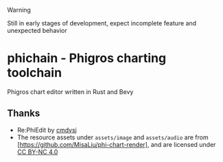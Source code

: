 > [!WARNING]
> Still in early stages of development, expect incomplete feature and unexpected behavior

# phichain - Phigros charting toolchain

Phigros chart editor written in Rust and Bevy

## Thanks

- Re:PhiEdit by [cmdysj](https://space.bilibili.com/252635690)
- The resource assets under `assets/image` and `assets/audio` are from [https://github.com/MisaLiu/phi-chart-render], and are licensed under [CC BY-NC 4.0](https://creativecommons.org/licenses/by-nc/4.0/)
